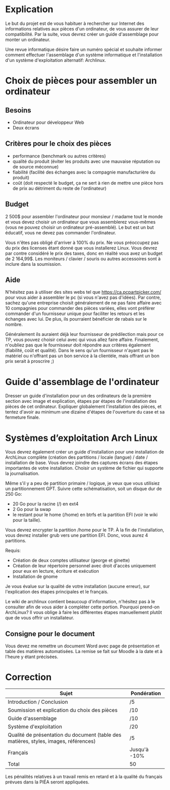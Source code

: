 # Explication

Le but du projet est de vous habituer à rechercher sur Internet des informations relatives aux pièces d'un ordinateur, de vous assurer de leur compatibilité. Par la suite, vous devrez créer un guide d'assemblage pour monter un ordinateur.

Une revue informatique désire faire un numéro spécial et souhaite informer comment effectuer l'assemblage d'un système informatique et l'installation d'un système d'exploitation alternatif: Archlinux.

# Choix de pièces pour assembler un ordinateur

## Besoins 

* Ordinateur pour développeur Web 
* Deux écrans

## Critères pour le choix des pièces

* performance (benchmark ou autres critères)
* qualité du produit (éviter les produits avec une mauvaise réputation ou de source méconnue)
* fiabilité (facilité des échanges avec la compagnie manufacturière du produit)
* coût (doit respecté le budget, ça ne sert à rien de mettre une pièce hors de prix au détriment du reste de l'ordinateur)

## Budget
2 500$ pour assembler l'ordinateur pour monsieur / madame tout le monde et vous devez choisir un ordinateur que vous assemblerez vous-mêmes (vous ne pouvez choisir un ordinateur pré-assemblé). 
Le but est un but éducatif, vous ne devez pas commander l'ordinateur.

Vous n'êtes pas obligé d'arriver à 100% du prix. Ne vous préoccupez pas du prix des licenses étant donné que vous installerez Linux. Vous devrez par contre considéré le prix des taxes, donc en réalité vous avez un budget de 2 164,99$. Les moniteurs / clavier / souris ou autres accessoires sont à inclure dans la soumission.

## Aide 

N'hésitez pas à utiliser des sites webs tel que https://ca.pcpartpicker.com/ pour vous aider à assembler le pc (si vous n'avez pas d'idées). Par contre, sachez qu'une entreprise choisit généralement de ne pas faire affaire avec 10 compagnies pour commander des pièces variées, elles vont préférer commander d'un fournisseur unique pour faciliter les retours et les échanges avec lui. De plus, ils pourraient bénéficier de rabais sur le nombre.

Généralement ils auraient déjà leur fournisseur de prédilection mais pour ce TP, vous pouvez choisir celui avec qui vous allez faire affaire. Finalement, n'oubliez pas que le fournisseur doit répondre aux critères également (fiabilité, coût et qualité). Dans le sens qu'un fournisseur n'ayant pas le matériel ou n'offrant pas un bon service à la clientèle, mais offrant un bon prix serait à proscrire ;)

# Guide d'assemblage de l'ordinateur

Dresser un guide d'installation pour un des ordinateurs de la première section avec image et explication, étapes par étapes de l'installation des pièces de cet ordinateur. Expliquer globalement l'installation des pièces, et tentez d'avoir au minimum une dizaine d'étapes de l'ouverture du case et sa fermeture finale.

# Systèmes d’exploitation Arch Linux

Vous devrez également créer un guide d'installation pour une installation de ArchLinux complète (création des partitions / locale (langue) / date / installation de base. Vous devrez joindre des captures écrans des étapes importantes de votre installation. Choisir un système de fichier qui supporte la journalisation.

Même s'il y a peu de partition primaire / logique, je veux que vous utilisiez un partitionnement GPT. Suivre cette schématisation, soit un disque dur de 250 Go:

* 20 Go pour la racine (/) en ext4
* 2 Go pour la swap 
* le restant pour le home (/home) en btrfs et la partition EFI (voir le wiki pour la taille).

Vous devrez encrypter la partition /home pour le TP. À la fin de l'installation, vous devrez installer grub vers une partition EFI. Donc, vous aurez 4 partitions.

Requis:
* Création de deux comptes utilisateur (george et ginette)
* Création de leur répertoire personnel avec droit d'accès uniquement pour eux en lecture, écriture et exécution
* Installation de gnome

Je vous évalue sur la qualité de votre installation (aucune erreur), sur l'explication des étapes principales et le français.

Le wiki de archlinux contient beaucoup d'information, n'hésitez pas à le consulter afin de vous aider à compléter cette portion. Pourquoi prend-on ArchLinux? Il vous oblige à faire les différentes étapes manuellement plutôt que de vous offrir un installateur.

## Consigne pour le document
Vous devez me remettre un document Word avec page de présentation et table des matières automatisées. La remise se fait sur Moodle à la date et à l'heure y étant précisées.

# Correction
| Sujet                                                                                | Pondération |
| ------------------------------------------------------------------------------------ | ----------- |
| Introduction / Conclusion                                                            | /5          |
| Soumission et explication du choix des pièces                                        | /10         |
| Guide d'assemblage                                                                   | /10         |
| Système d'exploitation                                                               | /20         |
| Qualité de présentation du document (table des matières, styles, images, références) | /5          |
| Français                                                                             | Jusqu'à -10%|
| Total                                                                                | 50          |

Les pénalités relatives à un travail remis en retard et à la qualité du français prévues dans la PIÉA seront appliquées.
